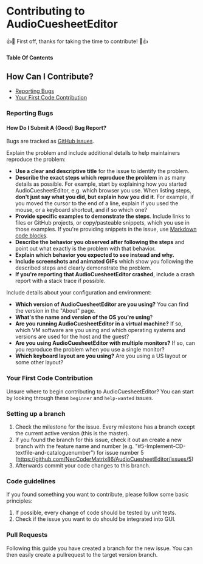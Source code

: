 # Contributing to AudioCuesheetEditor

:+1::tada: First off, thanks for taking the time to contribute! :tada::+1:

#### Table Of Contents

## How Can I Contribute?
  * [Reporting Bugs](#reporting-bugs)
  * [Your First Code Contribution](#your-first-code-contribution)
  
### Reporting Bugs

#### How Do I Submit A (Good) Bug Report?

Bugs are tracked as [GitHub issues](https://guides.github.com/features/issues/).

Explain the problem and include additional details to help maintainers reproduce the problem:

* **Use a clear and descriptive title** for the issue to identify the problem.
* **Describe the exact steps which reproduce the problem** in as many details as possible. For example, start by explaining how you started AudioCuesheetEditor, e.g. which browser you use. When listing steps, **don't just say what you did, but explain how you did it**. For example, if you moved the cursor to the end of a line, explain if you used the mouse, or a keyboard shortcut, and if so which one?
* **Provide specific examples to demonstrate the steps**. Include links to files or GitHub projects, or copy/pasteable snippets, which you use in those examples. If you're providing snippets in the issue, use [Markdown code blocks](https://help.github.com/articles/markdown-basics/#multiple-lines).
* **Describe the behavior you observed after following the steps** and point out what exactly is the problem with that behavior.
* **Explain which behavior you expected to see instead and why.**
* **Include screenshots and animated GIFs** which show you following the described steps and clearly demonstrate the problem.
* **If you're reporting that AudioCuesheetEditor crashed**, include a crash report with a stack trace if possible.

Include details about your configuration and environment:

* **Which version of AudioCuesheetEditor are you using?** You can find the version in the "About" page.
* **What's the name and version of the OS you're using**?
* **Are you running AudioCuesheetEditor in a virtual machine?** If so, which VM software are you using and which operating systems and versions are used for the host and the guest?
* **Are you using AudioCuesheetEditor with multiple monitors?** If so, can you reproduce the problem when you use a single monitor?
* **Which keyboard layout are you using?** Are you using a US layout or some other layout?

### Your First Code Contribution

Unsure where to begin contributing to AudioCuesheetEditor? You can start by looking through these `beginner` and `help-wanted` issues.

### Setting up a branch
1. Check the milestone for the issue. Every milestone has a branch except the current active version (this is the master).
2. If you found the branch for this issue, check it out an create a new branch with the feature name and number (e.g. "#5-Implement-CD-textfile-and-cataloguenumber") for issue number 5 (https://github.com/NeoCoderMatrix86/AudioCuesheetEditor/issues/5)
3. Afterwards commit your code changes to this branch.

### Code guidelines

If you found something you want to contribute, please follow some basic principles:
1. If possible, every change of code should be tested by unit tests.
2. Check if the issue you want to do should be integrated into GUI.

### Pull Requests
Following this guide you have created a branch for the new issue. You can then easily create a pullrequest to the target version branch.
